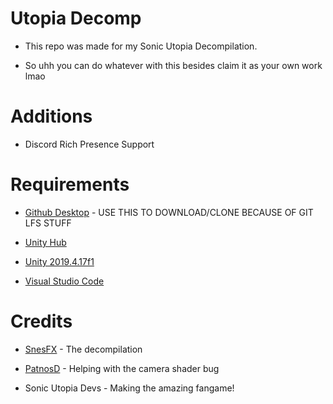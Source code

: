 # Utopia Decomp

* This repo was made for my Sonic Utopia Decompilation.

* So uhh you can do whatever with this besides claim it as your own work lmao

# Additions

* Discord Rich Presence Support

# Requirements

* [Github Desktop](https://desktop.github.com/) - USE THIS TO DOWNLOAD/CLONE BECAUSE OF GIT LFS STUFF 

* [Unity Hub](https://unity.com/download)

* [Unity 2019.4.17f1](https://download.unity3d.com/download_unity/667c8606c536/UnityDownloadAssistant-2019.4.17f1.exe?_ga=2.87614616.18637105.1673571287-1542673387.1673571287)

* [Visual Studio Code](https://code.visualstudio.com)

# Credits

* [SnesFX](https://twitter.com/SnesFX) - The decompilation

* [PatnosD](https://twitter.com/patnos_d) - Helping with the camera shader bug

* Sonic Utopia Devs - Making the amazing fangame!
